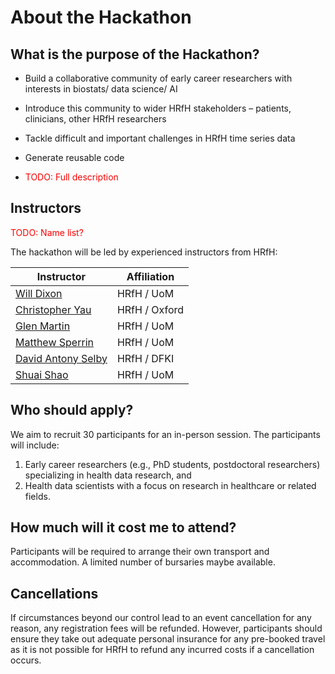 # About the Hackathon

## What is the purpose of the Hackathon?

- Build a collaborative community of early career researchers with interests in biostats/ data science/ AI
- Introduce this community to wider HRfH stakeholders – patients, clinicians, other HRfH researchers
- Tackle difficult and important challenges in HRfH time series data
- Generate reusable code

- <span style="color:red">TODO: Full description</span>

## Instructors

<span style="color:red">TODO: Name list?</span>

The hackathon will be led by experienced instructors from HRfH:

| Instructor                                                      | Affiliation   |
|-----------------------------------------------------------------|---------------|
| [Will Dixon](https://www.linkedin.com/in/will-dixon-8686094a/)  | HRfH / UoM    |
| [Christopher Yau](https://www.bdi.ox.ac.uk/Team/christopher-yau)  | HRfH / Oxford |
| [Glen Martin]()  | HRfH / UoM    |
| [Matthew Sperrin]()  | HRfH / UoM    |
| [David Antony Selby]()  | HRfH / DFKI    |
| [Shuai Shao](https://www.linkedin.com/in/shuai-shao-b632b3b6/)  | HRfH / UoM    |


## Who should apply?

We aim to recruit 30 participants for an in-person session. The participants will include:

1. Early career researchers (e.g., PhD students, postdoctoral researchers) specializing in health data research, and
2. Health data scientists with a focus on research in healthcare or related fields.


## How much will it cost me to attend?

Participants will be required to arrange their own transport and accommodation. A limited number of bursaries maybe available.

## Cancellations

If circumstances beyond our control lead to an event cancellation for any reason, any registration fees will be refunded. However, participants should ensure they take out adequate personal insurance for any pre-booked travel as it is not possible for HRfH to refund any incurred costs if a cancellation occurs.
